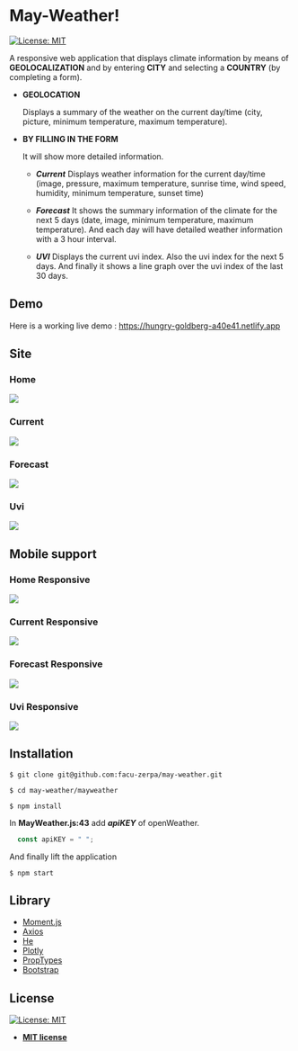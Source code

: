 # May-Weather!

[![License: MIT](https://img.shields.io/badge/License-MIT-blue.svg)](https://opensource.org/licenses/MIT)

  A responsive web application that displays climate information by means of **GEOLOCALIZATION** and by entering **CITY** and selecting a **COUNTRY** (by completing a form).

  - **GEOLOCATION**
  
    Displays a summary of the weather on the current day/time (city, picture, minimum temperature, maximum temperature).

  - **BY FILLING IN THE FORM**

    It will show more detailed information. 

    - _**Current**_
      Displays weather information for the current day/time (image, pressure, maximum temperature, sunrise time, wind speed, humidity, minimum temperature, sunset time)

    - _**Forecast**_
      It shows the summary information of the climate for the next 5 days (date, image, minimum temperature, maximum temperature). And each day will have detailed weather information with a 3 hour interval.

    - _**UVI**_
      Displays the current uvi index. Also the uvi index for the next 5 days. And finally it shows a line graph over the uvi index of the last 30 days.

## Demo
Here is a working live demo : https://hungry-goldberg-a40e41.netlify.app

## Site

### Home

![](assets/img/home.png)

### Current

![](assets/img/current.png)

### Forecast

![](assets/gif/forecast.gif)

### Uvi

![](assets/gif/uvi.gif)


## Mobile support

### Home Responsive

![](assets/img/home-responsive.png)

### Current Responsive

![](assets/gif/current-responsive.gif)

### Forecast Responsive

![](assets/gif/forecast-responsive.gif)

### Uvi Responsive

![](assets/gif/uvi-responsive.gif)

## Installation


```shell
$ git clone git@github.com:facu-zerpa/may-weather.git

$ cd may-weather/mayweather

$ npm install
```

In **MayWeather.js:43** add _**apiKEY**_ of openWeather.

```javascript
  const apiKEY = " ";
```

And finally lift the application

```shell
$ npm start
```

## Library

- [Moment.js](https://momentjs.com/)
- [Axios](https://www.npmjs.com/package/axios)
- [He](https://www.npmjs.com/package/he)
- [Plotly](https://www.npmjs.com/package/plotly.js/v/1.47.4)
- [PropTypes](https://www.npmjs.com/package/prop-types)
- [Bootstrap](https://getbootstrap.com/)

## License

 [![License: MIT](https://img.shields.io/badge/License-MIT-blue.svg)](https://opensource.org/licenses/MIT)

- **[MIT license](http://opensource.org/licenses/mit-license.php)**